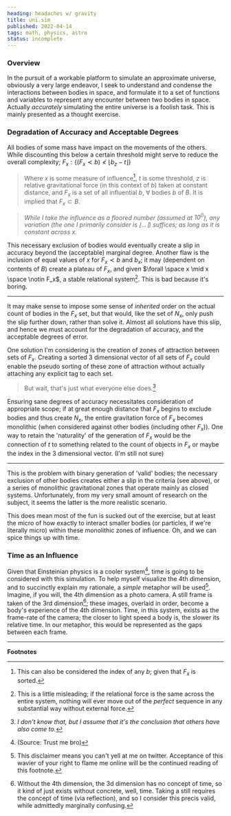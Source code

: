 ```yaml
---
heading: headaches w/ gravity
title: uni.sim
published: 2022-04-14
tags: math, physics, astro
status: incomplete
---
```

### Overview
In the pursuit of a workable platform to simulate an approximate universe, obviously a very large endeavor, I seek to understand and condense the interactions between bodies in space, and formulate it to a set of functions and variables to represent any encounter between two bodies in space. Actually *accurately* simulating the entire universe is a foolish task. This is mainly presented as a thought exercise.

### Degradation of Accuracy and Acceptable Degrees
All bodies of some mass have impact on the movements of the others. While discounting this below a certain threshold might serve to reduce the overall complexity; $F_x : \{(F_x\prec b) \nless \lfloor b_z - t\rfloor \}$

> Where $x$ is some measure of influence[^smol], $t$ is some threshold, $z$ is relative gravitational force (in this context of $b$) taken at constant distance, and $F_x$ is a set of all influential $b$, $\forall$ bodies $b$ of $B$. It is implied that $F_x \subset B$.

> *While I take the influence as a floored number (assumed at $10^0$), any variation (the one I primarily consider is $\lfloor ... \rceil$) suffices; as long as it is constant across $x$.*

This necessary exclusion of bodies would eventually create a slip in accuracy beyond the (acceptable) marginal degree. Another flaw is the inclusion of equal values of $x$ for $F_x \prec b$ and $b_x$; it may (dependent on contents of $B$) create a plateau of $F_x$, and given $\forall \space x \mid x \space \notin F_x$, a stable relational system[^eventually]. This is bad because it's boring.

---- 

It may make sense to impose some sense of *inherited* order on the actual count of bodies in the $F_x$ set, but that would, like the set of $N_x$, only push the slip further down, rather than solve it. Almost all solutions have this slip, and hence we must account for the degradation of accuracy, and the acceptable degrees of error.

One solution I'm considering is the creation of zones of attraction between sets of $F_x$. Creating a sorted 3 dimensional vector of all sets of $F_x$ could enable the pseudo sorting of these zone of attraction without actually attaching any explicit tag to each set.

> But wait, that's just what everyone else does.[^theysay]

Ensuring sane degrees of accuracy necessitates consideration of appropriate scope; if at great enough distance that $F_x$ begins to exclude bodies and thus create $N_x$, the entire gravitation force of $F_x$ becomes monolithic (when considered against other bodies (including other $F_x$)).
One way to retain the 'naturality' of the generation of $F_x$ would be the connection of $t$ to something related to the count of objects in $F_x$ or maybe the index in the 3 dimensional vector. (I'm still not sure)

----
This is the problem with binary generation of 'valid' bodies; the necessary exclusion of other bodies creates either a slip in the criteria (see above), or a series of monolithic gravitational zones that operate mainly as closed systems. Unfortunately, from my very small amount of research on the subject, it seems the latter is the more realistic scenario. 

This does mean most of the fun is sucked out of the exercise, but at least the micro of how exactly to interact smaller bodies (or particles, if we're literally micro) within these monolithic zones of influence. Oh, and we can spice things up with time.

### Time as an Influence 
Given that Einsteinian physics is a cooler system[^trustme], time is going to be considered with this simulation. To help myself visualize the 4th dimension, and to succinctly explain my rationale, a *simple* metaphor will be used[^flame]. Imagine, if you will, the 4th dimension as a photo camera. A still frame is taken of the 3rd dimension[^still]; these images, overlaid in order, become a body's experience of the 4th dimension. Time, in this system, exists as the frame-rate of the camera; the closer to light speed a body is, the slower its relative time. In our metaphor, this would be represented as the gaps between each frame.

---
**Footnotes**

[^trustme]: (Source: Trust me bro)
[^theysay]: *I don't know that, but I assume that it's the conclusion that others have also come to.*

[^smol]: This can also be considered the index of any $b$; given that $F_x$ is sorted.
[^eventually]: This is a little misleading; if the relational force is the same across the entire system, nothing will ever move out of the *perfect* sequence in any substantial way without external force.
[^flame]: This disclaimer means you can't yell at me on twitter. Acceptance of this wavier of your right to flame me online will be the continued reading of this footnote.
[^still]: Without the 4th dimension, the 3d dimension has no concept of time, so it kind of just exists without concrete, well, time. Taking a still requires the concept of time (via reflection), and so I consider this precis valid, while admittedly marginally confusing.
